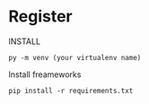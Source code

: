 # Register

INSTALL


    py -m venv (your virtualenv name)
    
Install freameworks

    pip install -r requirements.txt
